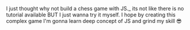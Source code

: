 I just thought why not build a chess game with JS._ 
its not like there is no tutorial available BUT I just wanna try it myself. 
I hope by creating this complex game I'm gonna learn deep concept of JS and
grind my skill 😎
